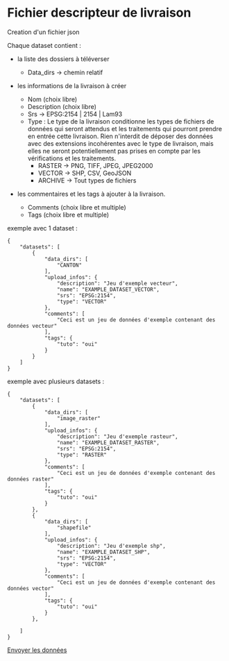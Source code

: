 # Fichier descripteur de livraison

Creation d'un fichier json

Chaque dataset contient :

* la liste des dossiers à téléverser
    * Data_dirs -> chemin relatif

* les informations de la livraison à créer
    * Nom (choix libre)
    * Description (choix libre)
    * Srs -> EPSG:2154 | 2154 | Lam93
    * Type : Le type de la livraison conditionne les types de fichiers de données qui seront attendus et les traitements qui pourront prendre en entrée cette livraison. Rien n'interdit de déposer des données avec des extensions incohérentes avec le type de livraison, mais elles ne seront potentiellement pas prises en compte par les vérifications et les traitements.
        * RASTER -> PNG, TIFF, JPEG, JPEG2000
        * VECTOR -> SHP, CSV, GeoJSON
        * ARCHIVE -> Tout types de fichiers

* les commentaires et les tags à ajouter à la livraison.
    * Comments (choix libre et multiple)
    * Tags (choix libre et multiple)

exemple avec 1 dataset :
```
{
    "datasets": [
        {
            "data_dirs": [
                "CANTON"
            ],
            "upload_infos": {
                "description": "Jeu d'exemple vecteur",
                "name": "EXAMPLE_DATASET_VECTOR",
                "srs": "EPSG:2154",
                "type": "VECTOR"
            },
            "comments": [
                "Ceci est un jeu de données d'exemple contenant des données vecteur"
            ],
            "tags": {
                "tuto": "oui"
            }
        }
    ]
}
```

exemple avec plusieurs datasets :
```
{
    "datasets": [
        {
            "data_dirs": [
                "image_raster"
            ],
            "upload_infos": {
                "description": "Jeu d'exemple rasteur",
                "name": "EXAMPLE_DATASET_RASTER",
                "srs": "EPSG:2154",
                "type": "RASTER"
            },
            "comments": [
                "Ceci est un jeu de données d'exemple contenant des données raster"
            ],
            "tags": {
                "tuto": "oui"
            }
        },
        {
            "data_dirs": [
                "shapefile"
            ],
            "upload_infos": {
                "description": "Jeu d'exemple shp",
                "name": "EXAMPLE_DATASET_SHP",
                "srs": "EPSG:2154",
                "type": "VECTOR"
            },
            "comments": [
                "Ceci est un jeu de données d'exemple contenant des données vector"
            ],
            "tags": {
                "tuto": "oui"
            }
        },

    ]
}
```

[Envoyer les données](comme-executable.md#envoyer-des-donnees)
